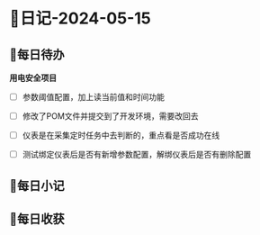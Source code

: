 # 📝日记-2024-05-15

## 📆每日待办
**用电安全项目**
- [ ] 参数阈值配置，加上读当前值和时间功能
- [ ] 修改了POM文件并提交到了开发环境，需要改回去
- [ ] 仪表是在采集定时任务中去判断的，重点看是否成功在线
- [ ] 测试绑定仪表后是否有新增参数配置，解绑仪表后是否有删除配置



## 📜每日小记





## 🛒每日收获

